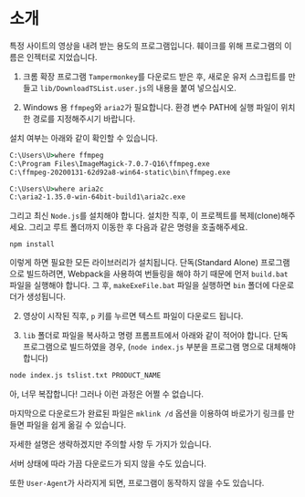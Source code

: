 # 소개
특정 사이트의 영상을 내려 받는 용도의 프로그램입니다. 훼이크를 위해 프로그램의 이름은 인젝터로 지었습니다.

1. 크롬 확장 프로그램 ```Tampermonkey```를 다운로드 받은 후, 새로운 유저 스크립트를 만들고 ```lib/DownloadTSList.user.js```의 내용을 붙여 넣으십시오.

2. Windows 용 ```ffmpeg```와 ```aria2```가 필요합니다. 환경 변수 PATH에 실행 파일이 위치한 경로를 지정해주시기 바랍니다.

설치 여부는 아래와 같이 확인할 수 있습니다.

```bat
C:\Users\U>where ffmpeg
C:\Program Files\ImageMagick-7.0.7-Q16\ffmpeg.exe
C:\ffmpeg-20200131-62d92a8-win64-static\bin\ffmpeg.exe

C:\Users\U>where aria2c
C:\aria2-1.35.0-win-64bit-build1\aria2c.exe
```

그리고 최신 ```Node.js```를 설치해야 합니다. 설치한 직후, 이 프로젝트를 복제(clone)해주세요. 그리고 루트 폴더까지 이동한 후 다음과 같은 명령을 호출해주세요.

```
npm install
```

이렇게 하면 필요한 모든 라이브러리가 설치됩니다. 단독(Standard Alone) 프로그램으로 빌드하려면, Webpack을 사용하여 번들링을 해야 하기 때문에 먼저 ```build.bat``` 파일을 실행해야 합니다. 그 후, ```makeExeFile.bat``` 파일을 실행하면 ```bin``` 폴더에 다운로더가 생성됩니다. 

2. 영상이 시작된 직후, ```p``` 키를 누르면 텍스트 파일이 다운로드 됩니다.

3. ```lib``` 폴더로 파일을 복사하고 명령 프롬프트에서 아래와 같이 적어야 합니다. 단독 프로그램으로 빌드하였을 경우, (```node index.js``` 부분을 프로그램 명으로 대체해야 합니다)

```cmd
node index.js tslist.txt PRODUCT_NAME
```

아, 너무 복잡합니다! 그러나 이런 과정은 어쩔 수 없습니다. 

마지막으로 다운로드가 완료된 파일은 ```mklink /d``` 옵션을 이용하여 바로가기 링크를 만들면 파일을 쉽게 옮길 수 있습니다.

자세한 설명은 생략하겠지만 주의할 사항 두 가지가 있습니다. 

서버 상태에 따라 가끔 다운로드가 되지 않을 수도 있습니다.

또한 ```User-Agent```가 사라지게 되면, 프로그램이 동작하지 않을 수도 있습니다.
